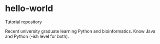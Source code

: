 # hello-world
Tutorial repository

Recent university graduate learning Python and bioinformatics.
Know Java and Python (-ish level for both).
